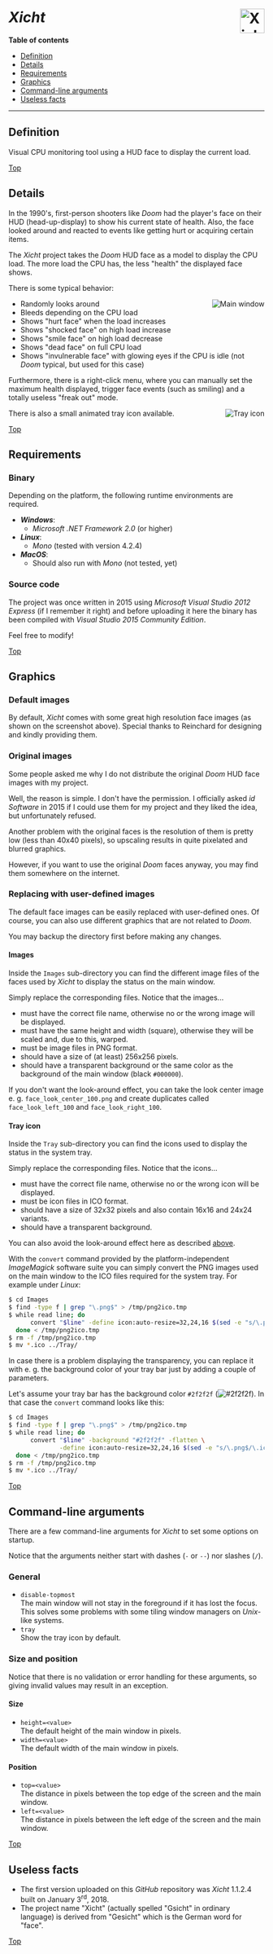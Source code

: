 # *Xicht* <img src="https://github.com/urbanware-org/xicht/blob/master/Stuff/GitHub/Xicht.png" alt="Xicht logo" height="48px" width="48px" align="right"/>

**Table of contents**
*   [Definition](#definition)
*   [Details](#details)
*   [Requirements](#requirements)
*   [Graphics](#graphics)
*   [Command-line arguments](#command-line-arguments)
*   [Useless facts](#useless-facts)

----

## Definition

Visual CPU monitoring tool using a HUD face to display the current load.

[Top](#xicht-)

## Details

In the 1990's, first-person shooters like *Doom* had the player's face on their HUD (head-up-display) to show his current state of health. Also, the face looked around and reacted to events like getting hurt or acquiring certain items.

The *Xicht* project takes the *Doom* HUD face as a model to display the CPU load. The more load the CPU has, the less "health" the displayed face shows.

There is some typical behavior:

*   Randomly looks around<img src="https://github.com/urbanware-org/xicht/blob/master/Stuff/GitHub/Xicht_main_window.png" alt="Main window" align="right"/>
*   Bleeds depending on the CPU load
*   Shows "hurt face" when the load increases
*   Shows "shocked face" on high load increase
*   Shows "smile face" on high load decrease
*   Shows "dead face" on full CPU load
*   Shows "invulnerable face" with glowing eyes if the CPU is idle (not *Doom* typical, but used for this case)

Furthermore, there is a right-click menu, where you can manually set the maximum health displayed, trigger face events (such as smiling) and a totally useless "freak out" mode.

There is also a small animated tray icon available.<img src="https://github.com/urbanware-org/xicht/blob/master/Stuff/GitHub/Xicht_tray_icon.png" alt="Tray icon" align="right"/>

[Top](#xicht-)

## Requirements

### Binary

Depending on the platform, the following runtime environments are required.

*   ***Windows***:
    *   *Microsoft .NET Framework 2.0* (or higher)
*   ***Linux***:
    *   *Mono* (tested with version 4.2.4)
*   ***MacOS***:
    *   Should also run with *Mono* (not tested, yet)

### Source code

The project was once written in 2015 using *Microsoft Visual Studio 2012 Express* (if I remember it right) and before uploading it here the binary has been compiled with *Visual Studio 2015 Community Edition*.

Feel free to modify!

[Top](#xicht-)

## Graphics

### Default images

By default, *Xicht* comes with some great high resolution face images (as shown on the screenshot above). Special thanks to Reinchard for designing and kindly providing them.

### Original images

Some people asked me why I do not distribute the original *Doom* HUD face images with my project.

Well, the reason is simple. I don't have the permission. I officially asked *id Software* in 2015 if I could use them for my project and they liked the idea, but unfortunately refused.

Another problem with the original faces is the resolution of them is pretty low (less than 40x40 pixels), so upscaling results in quite pixelated and blurred graphics.

However, if you want to use the original *Doom* faces anyway, you may find them somewhere on the internet.

### Replacing with user-defined images

The default face images can be easily replaced with user-defined ones. Of course, you can also use different graphics that are not related to *Doom*.

You may backup the directory first before making any changes.

#### Images

Inside the `Images` sub-directory you can find the different image files of the faces used by *Xicht* to display the status on the main window.

Simply replace the corresponding files. Notice that the images...

*   must have the correct file name, otherwise no or the wrong image will be displayed.
*   must have the same height and width (square), otherwise they will be scaled and, due to this, warped.
*   must be image files in PNG format.
*   should have a size of (at least) 256x256 pixels.
*   should have a transparent background or the same color as the background of the main window (black `#000000`).

If you don't want the look-around effect, you can take the look center image e. g. `face_look_center_100.png` and create duplicates called `face_look_left_100` and `face_look_right_100`.

#### Tray icon

Inside the `Tray` sub-directory you can find the icons used to display the status in the system tray.

Simply replace the corresponding files. Notice that the icons...

*   must have the correct file name, otherwise no or the wrong icon will be displayed.
*   must be icon files in ICO format.
*   should have a size of 32x32 pixels and also contain 16x16 and 24x24 variants.
*   should have a transparent background.

You can also avoid the look-around effect here as described [above](#images).

With the `convert` command provided by the platform-independent *ImageMagick* software suite you can simply convert the PNG images used on the main window to the ICO files required for the system tray. For example under *Linux*:

```bash
$ cd Images
$ find -type f | grep "\.png$" > /tmp/png2ico.tmp
$ while read line; do
      convert "$line" -define icon:auto-resize=32,24,16 $(sed -e "s/\.png$/\.ico/g" <<< $line)
  done < /tmp/png2ico.tmp
$ rm -f /tmp/png2ico.tmp
$ mv *.ico ../Tray/
```

In case there is a problem displaying the transparency, you can replace it with e. g. the background color of your tray bar just by adding a couple of parameters.

Let's assume your tray bar has the background color `#2f2f2f` (<img src="https://github.com/urbanware-org/xicht/blob/master/Stuff/GitHub/2f2f2f.png" alt="#2f2f2f">). In that case the `convert` command looks like this:

```bash
$ cd Images
$ find -type f | grep "\.png$" > /tmp/png2ico.tmp
$ while read line; do
      convert "$line" -background "#2f2f2f" -flatten \
              -define icon:auto-resize=32,24,16 $(sed -e "s/\.png$/\.ico/g" <<< $line)
  done < /tmp/png2ico.tmp
$ rm -f /tmp/png2ico.tmp
$ mv *.ico ../Tray/
```

[Top](#xicht-)

## Command-line arguments

There are a few command-line arguments for *Xicht* to set some options on startup.

Notice that the arguments neither start with dashes (`-` or `--`) nor slashes (`/`).

### General

*   `disable-topmost`<br>The main window will not stay in the foreground if it has lost the focus. This solves some problems with some tiling window managers on *Unix*-like systems.
*   `tray`<br>Show the tray icon by default.

### Size and position

Notice that there is no validation or error handling for these arguments, so giving invalid values may result in an exception.

#### Size

*   `height=<value>`<br>The default height of the main window in pixels.
*   `width=<value>`<br>The default width of the main window in pixels.

#### Position

*   `top=<value>`<br>The distance in pixels between the top edge of the screen and the main window.
*   `left=<value>`<br>The distance in pixels between the left edge of the screen and the main window.

[Top](#xicht-)

## Useless facts

*   The first version uploaded on this *GitHub* repository was *Xicht* 1.1.2.4 built on January 3<sup>rd</sup>, 2018.
*   The project name "Xicht" (actually spelled "Gsicht" in ordinary language) is derived from "Gesicht" which is the German word for "face".

[Top](#xicht-)
